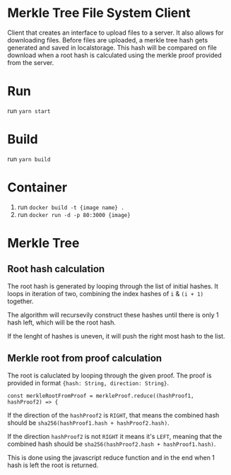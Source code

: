# Merkle Tree File System Client

Client that creates an interface to upload files to a server. It also allows for downloading files. Before files are uploaded, a merkle tree hash gets generated and saved in localstorage. This hash will be compared on file download when a root hash is calculated using the merkle proof provided from the server.

# Run

run `yarn start`

# Build

run `yarn build`

# Container

1. run `docker build -t {image name} .`
2. run `docker run -d -p 80:3000 {image}`

# Merkle Tree

## Root hash calculation
The root hash is generated by looping through the list of initial hashes. It loops in iteration of two, combining the index hashes of `i` & `(i + 1)` together.

The algorithm will recursevily construct these hashes until there is only 1 hash left, which will be the root hash.

If the lenght of hashes is uneven, it will push the right most hash to the list.

## Merkle root from proof calculation

The root is caluclated by looping through the given proof. The proof is provided in format `{hash: String, direction: String}`. 
```
const merkleRootFromProof = merkleProof.reduce((hashProof1, hashProof2) => {
```

If the direction of the `hashProof2` is `RIGHT`, that means the combined hash should be `sha256(hashProof1.hash + hashProof2.hash)`.

If the direction `hashProof2` is not `RIGHT` it means it's `LEFT`, meaning that the combined hash should be `sha256(hashProof2.hash + hashProof1.hash)`.

This is done using the javascript reduce function and in the end when 1 hash is left the root is returned.

